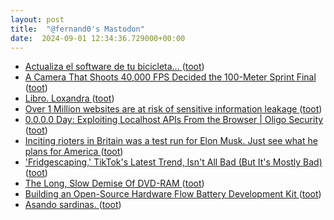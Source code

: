 ```yaml
---
layout: post
title:  "@fernand0's Mastodon"
date:  2024-09-01 12:34:36.729000+00:00
---
```

*  [Actualiza el software de tu bicicleta… ](https://changlonet.com/blog/actualiza-el-software-de-tu-bicicleta) ([toot](https://mastodon.social/@fernand0/113062319012573301))
*  [A Camera That Shoots 40,000 FPS Decided the 100-Meter Sprint Final ](https://petapixel.com/2024/08/06/a-camera-that-shoots-40000-fps-decided-the-100-meter-sprint-final-olympics-paris-2024-omega) ([toot](https://mastodon.social/@fernand0/113061994815060089))
*  [Libro. Loxandra ](https://fotografiasenmovimiento.wordpress.com/2024/09/01/libro-loxandra) ([toot](https://mastodon.social/@fernand0/113061873368431432))
*  [Over 1 Million websites are at risk of sensitive information leakage ](https://salt.security/blog/over-1-million-websites-are-at-risk-of-sensitive-information-leakage---xss-is-dead-long-live-xs) ([toot](https://mastodon.social/@fernand0/113061836933204760))
*  [0.0.0.0 Day: Exploiting Localhost APIs From the Browser \| Oligo Security ](https://www.oligo.security/blog/0-0-0-0-day-exploiting-localhost-apis-from-the-browse) ([toot](https://mastodon.social/@fernand0/113061638925116357))
*  [Inciting rioters in Britain was a test run for Elon Musk. Just see what he plans for America ](https://www.theguardian.com/commentisfree/article/2024/aug/18/inciting-rioters-in-britain-was-a-test-run-for-elon-musk-just-see-what-he-plans-for-americ) ([toot](https://mastodon.social/@fernand0/113061332209907216))
*  ['Fridgescaping,' TikTok's Latest Trend, Isn't All Bad (But It's Mostly Bad) ](https://lifehacker.com/food-drink/fridgescaping-tiktok-trend-isnt-all-ba) ([toot](https://mastodon.social/@fernand0/113061079328533758))
*  [The Long, Slow Demise Of DVD-RAM ](https://hackaday.com/2024/08/13/the-long-slow-demise-of-dvd-ram) ([toot](https://mastodon.social/@fernand0/113060393607778432))
*  [Building an Open-Source Hardware Flow Battery Development Kit ](https://fbrc.codeberg.page/rfb-dev-kit) ([toot](https://mastodon.social/@fernand0/113059755337414405))
*  [Asando sardinas. ](https://avecesunafoto.wordpress.com/2024/08/31/asando-sardinas) ([toot](https://mastodon.social/@fernand0/113059736353635274))
